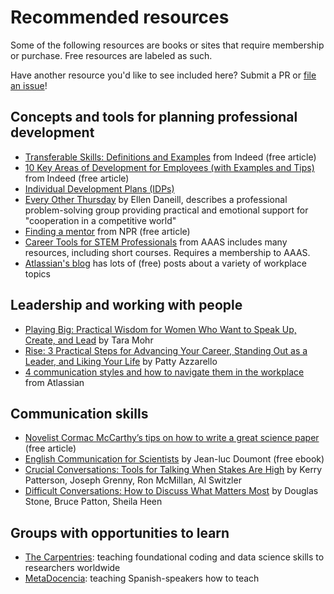 # Recommended resources

Some of the following resources are books or sites that require membership or purchase.
Free resources are labeled as such.

Have another resource you'd like to see included here?
Submit a PR or [file an issue](https://github.com/k8hertweck/professional_assets_data_science/issues)!

## Concepts and tools for planning professional development

- [Transferable Skills: Definitions and Examples](https://www.indeed.com/career-advice/resumes-cover-letters/transferable-skills) from Indeed (free article)
- [10 Key Areas of Development for Employees (with Examples and Tips)](https://www.indeed.com/career-advice/career-development/key-areas-of-development-for-employees) from Indeed (free article)
- [Individual Development Plans (IDPs)](https://medium.com/stem-and-culture-chronicle/building-your-individual-development-plan-idp-a-guide-for-undergraduate-students-f14feca9111c)
- [Every Other Thursday](https://www.goodreads.com/book/show/223007.Every_Other_Thursday) by Ellen Daneill, describes a professional problem-solving group providing practical and emotional support for "cooperation in a competitive world"
- [Finding a mentor](https://www.npr.org/2019/10/25/773158390/how-to-find-a-mentor-and-make-it-work) from NPR (free article)
- [Career Tools for STEM Professionals](https://careerdevelopment.aaas.org/individuals/) from AAAS includes many resources, including short courses. Requires a membership to AAAS.
- [Atlassian's blog](https://www.atlassian.com/blog) has lots of (free) posts about a variety of workplace topics

## Leadership and working with people

- [Playing Big: Practical Wisdom for Women Who Want to Speak Up, Create, and Lead](https://www.goodreads.com/book/show/43448086-playing-big) by Tara Mohr
- [Rise: 3 Practical Steps for Advancing Your Career, Standing Out as a Leader, and Liking Your Life](https://www.goodreads.com/book/show/12838919-rise) by Patty Azzarello
- [4 communication styles and how to navigate them in the workplace](https://www.atlassian.com/blog/inside-atlassian/how-to-navigate-diverse-communication-styles-at-work) from Atlassian

## Communication skills

- [Novelist Cormac McCarthy’s tips on how to write a great science paper](https://www.nature.com/articles/d41586-019-02918-5) (free article)
- [English Communication for Scientists](https://www.nature.com/scitable/ebooks/cntNm-14053993/) by Jean-luc Doumont (free ebook)
- [Crucial Conversations: Tools for Talking When Stakes Are High](https://www.goodreads.com/book/show/15014.Crucial_Conversations?from_search=true&from_srp=true&qid=RmqyOZYc4s&rank=1) by  Kerry Patterson, Joseph Grenny, Ron McMillan, Al Switzler
- [Difficult Conversations: How to Discuss What Matters Most](https://www.goodreads.com/book/show/774088.Difficult_Conversations?from_search=true&from_srp=true&qid=nssLUZcWz8&rank=1) by Douglas Stone,  Bruce Patton, Sheila Heen

## Groups with opportunities to learn

- [The Carpentries](https://carpentries.org): teaching foundational coding and data science skills to researchers worldwide
- [MetaDocencia](https://metadocencia.netlify.app): teaching Spanish-speakers how to teach
